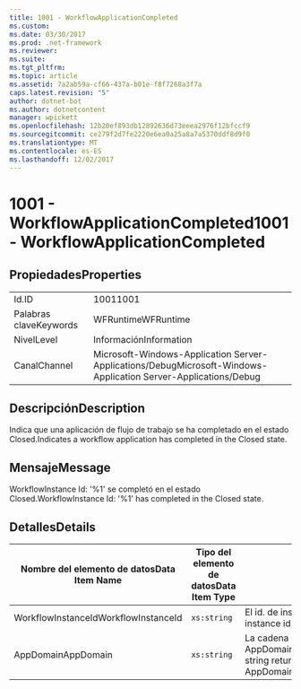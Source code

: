 ```yaml
---
title: 1001 - WorkflowApplicationCompleted
ms.custom: 
ms.date: 03/30/2017
ms.prod: .net-framework
ms.reviewer: 
ms.suite: 
ms.tgt_pltfrm: 
ms.topic: article
ms.assetid: 7a2ab59a-cf66-437a-b01e-f8f7268a3f7a
caps.latest.revision: "5"
author: dotnet-bot
ms.author: dotnetcontent
manager: wpickett
ms.openlocfilehash: 12b20ef893db12892636d73eeea2976f12bfccf9
ms.sourcegitcommit: ce279f2d7fe2220e6ea0a25a8a7a5370ddf8d9f0
ms.translationtype: MT
ms.contentlocale: es-ES
ms.lasthandoff: 12/02/2017
---
```

# <a name="1001---workflowapplicationcompleted"></a><span data-ttu-id="87294-102">1001 - WorkflowApplicationCompleted</span><span class="sxs-lookup"><span data-stu-id="87294-102">1001 - WorkflowApplicationCompleted</span></span>
## <a name="properties"></a><span data-ttu-id="87294-103">Propiedades</span><span class="sxs-lookup"><span data-stu-id="87294-103">Properties</span></span>  
  
|||  
|-|-|  
|<span data-ttu-id="87294-104">Id.</span><span class="sxs-lookup"><span data-stu-id="87294-104">ID</span></span>|<span data-ttu-id="87294-105">1001</span><span class="sxs-lookup"><span data-stu-id="87294-105">1001</span></span>|  
|<span data-ttu-id="87294-106">Palabras clave</span><span class="sxs-lookup"><span data-stu-id="87294-106">Keywords</span></span>|<span data-ttu-id="87294-107">WFRuntime</span><span class="sxs-lookup"><span data-stu-id="87294-107">WFRuntime</span></span>|  
|<span data-ttu-id="87294-108">Nivel</span><span class="sxs-lookup"><span data-stu-id="87294-108">Level</span></span>|<span data-ttu-id="87294-109">Información</span><span class="sxs-lookup"><span data-stu-id="87294-109">Information</span></span>|  
|<span data-ttu-id="87294-110">Canal</span><span class="sxs-lookup"><span data-stu-id="87294-110">Channel</span></span>|<span data-ttu-id="87294-111">Microsoft-Windows-Application Server-Applications/Debug</span><span class="sxs-lookup"><span data-stu-id="87294-111">Microsoft-Windows-Application Server-Applications/Debug</span></span>|  
  
## <a name="description"></a><span data-ttu-id="87294-112">Descripción</span><span class="sxs-lookup"><span data-stu-id="87294-112">Description</span></span>  
 <span data-ttu-id="87294-113">Indica que una aplicación de flujo de trabajo se ha completado en el estado Closed.</span><span class="sxs-lookup"><span data-stu-id="87294-113">Indicates a workflow application has completed in the Closed state.</span></span>  
  
## <a name="message"></a><span data-ttu-id="87294-114">Mensaje</span><span class="sxs-lookup"><span data-stu-id="87294-114">Message</span></span>  
 <span data-ttu-id="87294-115">WorkflowInstance Id: '%1' se completó en el estado Closed.</span><span class="sxs-lookup"><span data-stu-id="87294-115">WorkflowInstance Id: '%1' has completed in the Closed state.</span></span>  
  
## <a name="details"></a><span data-ttu-id="87294-116">Detalles</span><span class="sxs-lookup"><span data-stu-id="87294-116">Details</span></span>  
  
|<span data-ttu-id="87294-117">Nombre del elemento de datos</span><span class="sxs-lookup"><span data-stu-id="87294-117">Data Item Name</span></span>|<span data-ttu-id="87294-118">Tipo del elemento de datos</span><span class="sxs-lookup"><span data-stu-id="87294-118">Data Item Type</span></span>|<span data-ttu-id="87294-119">Descripción</span><span class="sxs-lookup"><span data-stu-id="87294-119">Description</span></span>|  
|--------------------|--------------------|-----------------|  
|<span data-ttu-id="87294-120">WorkflowInstanceId</span><span class="sxs-lookup"><span data-stu-id="87294-120">WorkflowInstanceId</span></span>|`xs:string`|<span data-ttu-id="87294-121">El id. de instancia del flujo de trabajo.</span><span class="sxs-lookup"><span data-stu-id="87294-121">The instance id for the workflow</span></span>|  
|<span data-ttu-id="87294-122">AppDomain</span><span class="sxs-lookup"><span data-stu-id="87294-122">AppDomain</span></span>|`xs:string`|<span data-ttu-id="87294-123">La cadena devuelta por AppDomain.CurrentDomain.FriendlyName.</span><span class="sxs-lookup"><span data-stu-id="87294-123">The string returned by AppDomain.CurrentDomain.FriendlyName.</span></span>|
